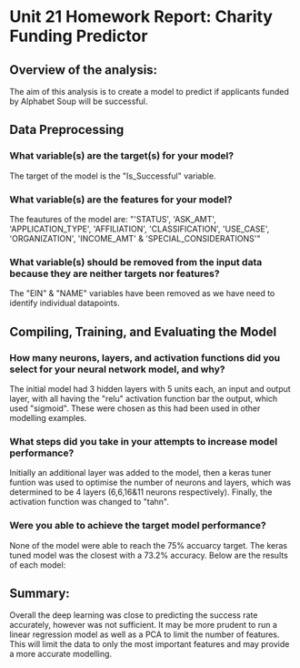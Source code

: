 # Unit 21 Homework Report: Charity Funding Predictor

## Overview of the analysis:

The aim of this analysis is to create a model to predict if applicants funded by Alphabet Soup will be successful.


## Data Preprocessing


### What variable(s) are the target(s) for your model?

The target of the model is the "Is_Successful" variable.

### What variable(s) are the features for your model?

The feautures of the model are: "'STATUS', 'ASK_AMT',  'APPLICATION_TYPE', 'AFFILIATION', 'CLASSIFICATION', 'USE_CASE', 'ORGANIZATION', 'INCOME_AMT' &        'SPECIAL_CONSIDERATIONS'"

### What variable(s) should be removed from the input data because they are neither targets nor features?

The "EIN" &  "NAME" variables have been removed as we have need to identify individual datapoints. 

## Compiling, Training, and Evaluating the Model

### How many neurons, layers, and activation functions did you select for your neural network model, and why?

The initial model had 3 hidden layers with 5 units each, an input and output layer, with all having the "relu" activation function bar the output, which used "sigmoid". These were chosen as this had been used in other modelling examples. 

### What steps did you take in your attempts to increase model performance?

Initially an additional layer was added to the model, then a keras tuner funtion was used to optimise the number of neurons and layers, which was determined to be 4 layers (6,6,16&11 neurons respectively). Finally, the activation function was changed to "tahn". 

### Were you able to achieve the target model performance?

None of the model were able to reach the 75% accuarcy target. The keras tuned model was the closest with a 73.2% accuracy. Below are the results of each model:



## Summary:

Overall the deep learning was close to predicting the success rate accurately, however was not sufficient. It may be more prudent to run a linear regression model as well as a PCA to limit the number of features. This will limit the data to only the most important features and may provide a more accurate modelling.
